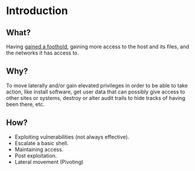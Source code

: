# Introduction

## What?

Having [gained a foothold](Gain-unauthorised-access.md), gaining more access to the host and its files, and the networks it has access to.

## Why?

To move laterally and/or gain elevated privileges in order to be able to take action, like install software, get user data that can possibly give access to other sites or systems, destroy or alter audit trails to hide tracks of having been there, etc.

## How?

* Exploiting vulnerabilities (not always effective).
* Escalate a basic shell.
* Maintaining access.
* Post exploitation.
* Lateral movement (Pivoting)


